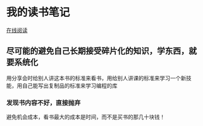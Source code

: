 # 我的读书笔记

[在线阅读](https://shengxinjing.gitbooks.io/awesome-books/content/)

##  尽可能的避免自己长期接受碎片化的知识，学东西，就要系统化

用分享会时给别人讲这本书的标准来看书，用给别人讲课的标准来学习一个新技能，用自己能写出复制品的标准来学习编程的库

### 发现书内容不好，直接抛弃

避免机会成本，看书最大的成本是时间，而不是买书的那几十块钱！